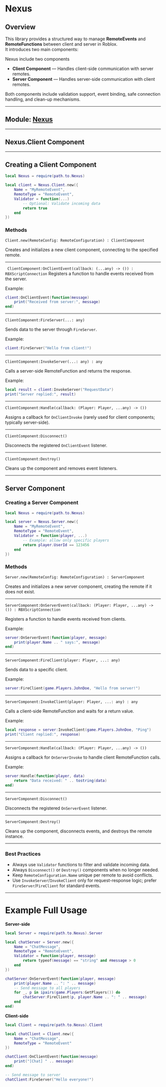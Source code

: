 # Nexus

## Overview

This library provides a structured way to manage **RemoteEvents** and **RemoteFunctions** between client and server in Roblox.  
It introduces two main components:

Nexus include two components

- **Client Component** — Handles client-side communication with server remotes.
- **Server Component** — Handles server-side communication with client remotes.

Both components include validation support, event binding, safe connection handling, and clean-up mechanisms.

---

## Module: [Nexus](https://github.com/evxryyy/OpenEvxEngine/releases/tag/remote)

---

## Nexus.Client Component

---

## Creating a Client Component

```lua
local Nexus = require(path.to.Nexus)

local client = Nexus.Client.new({
    Name = "MyRemoteEvent",
    RemoteType = "RemoteEvent",
    Validator = function(...)
        -- Optional: Validate incoming data
        return true
    end
})
```

### Methods

`Client.new(RemoteConfig: RemoteConfiguration) : ClientComponent`

Creates and initializes a new client component, connecting to the specified remote.

---

``` ClientComponent:OnClientEvent(callback: (...any) -> ()) : RBXScriptConnection```
Registers a function to handle events received from the server.

Example:
```lua
client:OnClientEvent(function(message)
    print("Received from server:", message)
end)
```

---

`ClientComponent:FireServer(...: any)`

Sends data to the server through `FireServer`.

Example:
```lua
client:FireServer("Hello from client!")
```

---

`ClientComponent:InvokeServer(...: any) : any`

Calls a server-side RemoteFunction and returns the response.

Example:
```lua
local result = client:InvokeServer("RequestData")
print("Server replied:", result)
```

---

`ClientComponent:Handle(callback: (Player: Player, ...any) -> ())`

Assigns a callback for `OnClientInvoke` (rarely used for client components; typically server-side).

---

`ClientComponent:Disconnect()`

Disconnects the registered `OnClientEvent` listener.

---

`ClientComponent:Destroy()`

Cleans up the component and removes event listeners.

---

## Server Component

### Creating a Server Component

```lua
local Nexus = require(path.to.Nexus)

local server = Nexus.Server.new({
    Name = "MyRemoteEvent",
    RemoteType = "RemoteEvent",
    Validator = function(player, ...)
        -- Example: allow only specific players
        return player.UserId == 123456
    end
})
```

### Methods

`Server.new(RemoteConfig: RemoteConfiguration) : ServerComponent`

Creates and initializes a new server component, creating the remote if it does not exist.

---

`ServerComponent:OnServerEvent(callback: (Player: Player, ...any) -> ()) : RBXScriptConnection`

Registers a function to handle events received from clients.

Example:
```lua
server:OnServerEvent(function(player, message)
    print(player.Name .. " says:", message)
end)
```

---

`ServerComponent:FireClient(player: Player, ...: any)`

Sends data to a specific client.

Example:
```lua
server:FireClient(game.Players.JohnDoe, "Hello from server!")
```

---

`ServerComponent:InvokeClient(player: Player, ...: any) : any`

Calls a client-side RemoteFunction and waits for a return value.

Example:
```lua
local response = server:InvokeClient(game.Players.JohnDoe, "Ping")
print("Client replied:", response)
```

---

`ServerComponent:Handle(callback: (Player: Player, ...any) -> ())`

Assigns a callback for `OnServerInvoke` to handle client RemoteFunction calls.

Example:
```lua
server:Handle(function(player, data)
    return "Data received: " .. tostring(data)
end)
```

---

`ServerComponent:Disconnect()`

Disconnects the registered `OnServerEvent` listener.

---

`ServerComponent:Destroy()`

Cleans up the component, disconnects events, and destroys the remote instance.

---

### Best Practices

- Always use `Validator` functions to filter and validate incoming data.
- Always `Disconnect()` or `Destroy()` components when no longer needed.
- Keep `RemoteConfiguration.Name` unique per remote to avoid conflicts.
- Use `InvokeServer`/`InvokeClient` only for request-response logic; prefer `FireServer`/`FireClient` for standard events.

---

# Example Full Usage

**Server-side**
```lua
local Server = require(path.to.Nexus).Server

local chatServer = Server.new({
    Name = "ChatMessage",
    RemoteType = "RemoteEvent",
    Validator = function(player, message)
        return typeof(message) == "string" and #message > 0
    end
})

chatServer:OnServerEvent(function(player, message)
    print(player.Name .. ": " .. message)
    -- Send message to all players
    for _, p in ipairs(game.Players:GetPlayers()) do
        chatServer:FireClient(p, player.Name .. ": " .. message)
    end
end)
```

**Client-side**
```lua
local Client = require(path.to.Nexus).Client

local chatClient = Client.new({
    Name = "ChatMessage",
    RemoteType = "RemoteEvent"
})

chatClient:OnClientEvent(function(message)
    print("[Chat] " .. message)
end)

-- Send message to server
chatClient:FireServer("Hello everyone!")
```
